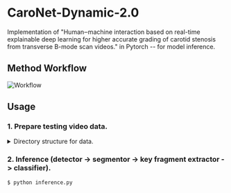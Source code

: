 # CaroNet-Dynamic-2.0
Implementation of "Human‒machine interaction based on real-time explainable deep learning for higher accurate grading of carotid stenosis from transverse B-mode scan videos." in Pytorch -- for model inference.

## Method Workflow
![Workflow](https://github.com/user-attachments/assets/d96445ca-3217-4ca3-90ca-5575fbd307a2)

## Usage

### 1. Prepare testing video data.

<details>
  
  <summary>Directory structure for data.</summary>
  
  ```
    data/

    ├── video01/
    │   ├── 1.png
    │   ├── 2.png
    │   └── x.png
    ├── video02/
    │   ├── 1.png
    │   ├── 2.png
    │   └── y.png
    └── ...

  ```
</details>

### 2. Inference (detector -> segmentor -> key fragment extractor -> classifier).

```
$ python inference.py
```

